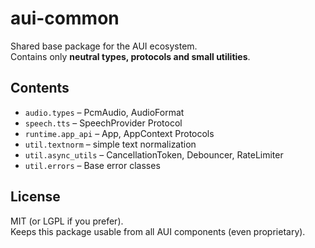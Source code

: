 # aui-common

Shared base package for the AUI ecosystem.  
Contains only **neutral types, protocols and small utilities**.

## Contents

- `audio.types` – PcmAudio, AudioFormat  
- `speech.tts` – SpeechProvider Protocol  
- `runtime.app_api` – App, AppContext Protocols  
- `util.textnorm` – simple text normalization  
- `util.async_utils` – CancellationToken, Debouncer, RateLimiter  
- `util.errors` – Base error classes

## License

MIT (or LGPL if you prefer).  
Keeps this package usable from all AUI components (even proprietary).
